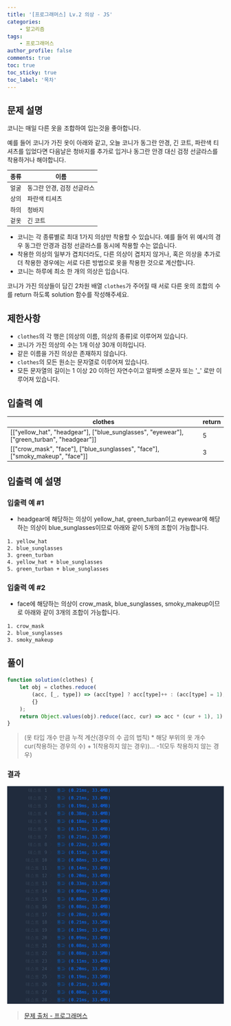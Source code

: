 ```yaml
---
title: '[프로그래머스] Lv.2 의상 - JS'
categories:
    - 알고리즘
tags:
    - 프로그래머스
author_profile: false
comments: true
toc: true
toc_sticky: true
toc_label: '목차'
---
```


## 문제 설명

코니는 매일 다른 옷을 조합하여 입는것을 좋아합니다.

예를 들어 코니가 가진 옷이 아래와 같고, 오늘 코니가 동그란 안경, 긴 코트, 파란색 티셔츠를 입었다면 다음날은 청바지를 추가로 입거나 동그란 안경 대신 검정 선글라스를 착용하거나 해야합니다.

| 종류 | 이름                       |
| ---- | -------------------------- |
| 얼굴 | 동그란 안경, 검정 선글라스 |
| 상의 | 파란색 티셔츠              |
| 하의 | 청바지                     |
| 겉옷 | 긴 코트                    |

-   코니는 각 종류별로 최대 1가지 의상만 착용할 수 있습니다. 예를 들어 위 예시의 경우 동그란 안경과 검정 선글라스를 동시에 착용할 수는 없습니다.
-   착용한 의상의 일부가 겹치더라도, 다른 의상이 겹치지 않거나, 혹은 의상을 추가로 더 착용한 경우에는 서로 다른 방법으로 옷을 착용한 것으로 계산합니다.
-   코니는 하루에 최소 한 개의 의상은 입습니다.

코니가 가진 의상들이 담긴 2차원 배열 `clothes`가 주어질 때 서로 다른 옷의 조합의 수를 return 하도록 solution 함수를 작성해주세요.

## 제한사항

-   `clothes`의 각 행은 [의상의 이름, 의상의 종류]로 이루어져 있습니다.
-   코니가 가진 의상의 수는 1개 이상 30개 이하입니다.
-   같은 이름을 가진 의상은 존재하지 않습니다.
-   `clothes`의 모든 원소는 문자열로 이루어져 있습니다.
-   모든 문자열의 길이는 1 이상 20 이하인 자연수이고 알파벳 소문자 또는 '\_' 로만 이루어져 있습니다.

## 입출력 예

| clothes                                                                                    | return |
| ------------------------------------------------------------------------------------------ | ------ |
| [["yellow_hat", "headgear"], ["blue_sunglasses", "eyewear"], ["green_turban", "headgear"]] | 5      |
| [["crow_mask", "face"], ["blue_sunglasses", "face"], ["smoky_makeup", "face"]]             | 3      |

## 입출력 예 설명

### 입출력 예 #1

-   headgear에 해당하는 의상이 yellow_hat, green_turban이고 eyewear에 해당하는 의상이 blue_sunglasses이므로 아래와 같이 5개의 조합이 가능합니다.

```
1. yellow_hat
2. blue_sunglasses
3. green_turban
4. yellow_hat + blue_sunglasses
5. green_turban + blue_sunglasses
```

### 입출력 예 #2

-   face에 해당하는 의상이 crow_mask, blue_sunglasses, smoky_makeup이므로 아래와 같이 3개의 조합이 가능합니다.

```
1. crow_mask
2. blue_sunglasses
3. smoky_makeup
```

## 풀이

```javascript
function solution(clothes) {
    let obj = clothes.reduce(
        (acc, [_, type]) => (acc[type] ? acc[type]++ : (acc[type] = 1), acc),
        {}
    );
    return Object.values(obj).reduce((acc, cur) => acc * (cur + 1), 1) - 1;
}
```

> (옷 타입 개수 만큼 누적 계산(경우의 수 곱의 법칙) \* 해당 부위의 옷 개수 cur(착용하는 경우의 수) + 1(착용하지 않는 경우))... -1(모두 착용하지 않는 경우)

### 결과

![result1](/assets/images/2023/10/21/algorithm-101-result1.png)

> [문제 출처 - 프로그래머스](https://school.programmers.co.kr/learn/courses/30/lessons/42578)
